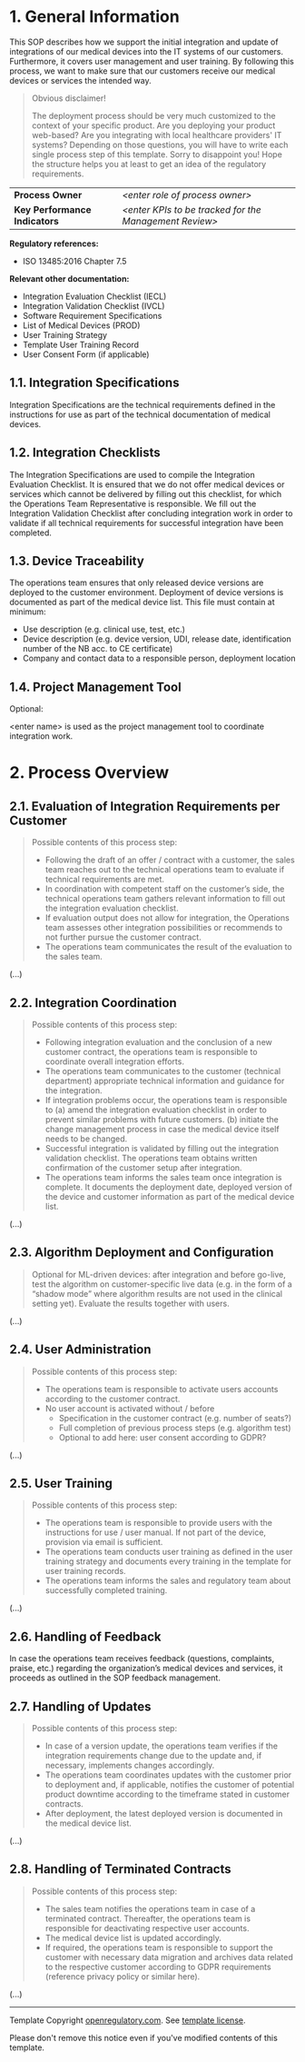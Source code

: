 # 1. General Information

This SOP describes how we support the initial integration and update of integrations of our medical devices
into the IT systems of our customers. Furthermore, it covers user management and user training. By following
this process, we want to make sure that our customers receive our medical devices or services the intended
way.

> Obvious disclaimer!
>
> The deployment process should be very much customized to the context of your specific product. Are you
> deploying your product web-based? Are you integrating with local healthcare providers' IT systems? Depending
> on those questions, you will have to write each single process step of this template. Sorry to disappoint
> you! Hope the structure helps you at least to get an idea of the regulatory requirements.

|                                |                                                          |
|--------------------------------|----------------------------------------------------------|
| **Process Owner**              | *\<enter role of process owner\>*                        |
| **Key Performance Indicators** | *\<enter KPIs to be tracked for the Management Review\>* |

**Regulatory references:**

* ISO 13485:2016 Chapter 7.5

**Relevant other documentation:**

* Integration Evaluation Checklist (IECL)
* Integration Validation Checklist (IVCL)
* Software Requirement Specifications
* List of Medical Devices (PROD)
* User Training Strategy
* Template User Training Record
* User Consent Form (if applicable)

## 1.1. Integration Specifications

Integration Specifications are the technical requirements defined in the instructions for use as part of the
technical documentation of medical devices.

## 1.2. Integration Checklists

The Integration Specifications are used to compile the Integration Evaluation Checklist. It is ensured that we
do not offer medical devices or services which cannot be delivered by filling out this checklist, for which
the Operations Team Representative is responsible. We fill out the Integration Validation Checklist after
concluding integration work in order to validate if all technical requirements for successful integration have
been completed.

## 1.3. Device Traceability

The operations team ensures that only released device versions are deployed to the customer
environment. Deployment of device versions is documented as part of the medical device list. This file must
contain at minimum:

* Use description (e.g. clinical use, test, etc.)
* Device description (e.g. device version, UDI, release date, identification number of the NB acc. to CE
  certificate)
* Company and contact data to a responsible person, deployment location

## 1.4. Project Management Tool

Optional:

\<enter name\> is used as the project management tool to coordinate integration work.

# 2. Process Overview

## 2.1. Evaluation of Integration Requirements per Customer

> Possible contents of this process step:
>
> * Following the draft of an offer / contract with a customer, the sales team reaches out to the technical
>   operations team to evaluate if technical requirements are met.
> * In coordination with competent staff on the customer’s side, the technical operations team gathers
>   relevant information to fill out the integration evaluation checklist.
> * If evaluation output does not allow for integration, the Operations team assesses other integration
>   possibilities or recommends to not further pursue the customer contract.
> * The operations team communicates the result of the evaluation to the sales team.

(...)

## 2.2. Integration Coordination

> Possible contents of this process step:
>
> * Following integration evaluation and the conclusion of a new customer contract, the operations team is
>   responsible to coordinate overall integration efforts.
> * The operations team communicates to the customer (technical department) appropriate technical information
>   and guidance for the integration.
> * If integration problems occur, the operations team is responsible to (a) amend the integration evaluation
>   checklist in order to prevent similar problems with future customers. (b) initiate the change management
>   process in case the medical device itself needs to be changed.
> * Successful integration is validated by filling out the integration validation checklist. The operations
>   team obtains written confirmation of the customer setup after integration.
> * The operations team informs the sales team once integration is complete. It documents the deployment date,
>   deployed version of the device and customer information as part of the medical device list.

(...)

## 2.3. Algorithm Deployment and Configuration

> Optional for ML-driven devices: after integration and before go-live, test the algorithm on
> customer-specific live data (e.g. in the form of a “shadow mode” where algorithm results are not used in the
> clinical setting yet). Evaluate the results together with users.

(...)

## 2.4. User Administration

> Possible contents of this process step:
>
> * The operations team is responsible to activate users accounts according to the customer contract.
> * No user account is activated without / before
>   * Specification in the customer contract (e.g. number of seats?)
>   * Full completion of previous process steps (e.g. algorithm test)
>   * Optional to add here: user consent according to GDPR?

(...)

## 2.5. User Training

> Possible contents of this process step:
>
> * The operations team is responsible to provide users with the instructions for use / user manual. If not
>   part of the device, provision via email is sufficient.
> * The operations team conducts user training as defined in the user training strategy and documents every
>   training in the template for user training records.
> * The operations team informs the sales and regulatory team about successfully completed training.

(...)

## 2.6. Handling of Feedback

In case the operations team receives feedback (questions, complaints, praise, etc.) regarding the
organization’s medical devices and services, it proceeds as outlined in the SOP feedback management.

## 2.7. Handling of Updates

> Possible contents of this process step:
>
> * In case of a version update, the operations team verifies if the integration requirements change due to
>   the update and, if necessary, implements changes accordingly.
> * The operations team coordinates updates with the customer prior to deployment and, if applicable, notifies
>   the customer of potential product downtime according to the timeframe stated in customer contracts.
> * After deployment, the latest deployed version is documented in the medical device list.

(...)

## 2.8. Handling of Terminated Contracts

> Possible contents of this process step:
>
> * The sales team notifies the operations team in case of a terminated contract. Thereafter, the operations
>   team is responsible for deactivating respective user accounts.
> * The medical device list is updated accordingly.
> * If required, the operations team is responsible to support the customer with necessary data migration and
>   archives data related to the respective customer according to GDPR requirements (reference privacy policy
>   or similar here).

(...)

---

Template Copyright [openregulatory.com](https://openregulatory.com). See [template
license](https://openregulatory.com/template-license).

Please don't remove this notice even if you've modified contents of this template.
